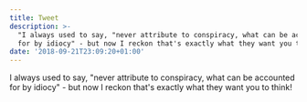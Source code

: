 ```yaml
---
title: Tweet
description: >-
  "I always used to say, "never attribute to conspiracy, what can be accounted
  for by idiocy" - but now I reckon that's exactly what they want you to think!"
date: '2018-09-21T23:09:20+01:00'
---
```

I always used to say, "never attribute to conspiracy, what can be accounted for by idiocy" - but now I reckon that's exactly what they want you to think!
